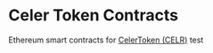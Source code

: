 # Celer Token Contracts

Ethereum smart contracts for [CelerToken (CELR)](https://etherscan.io/address/0x4f9254c83eb525f9fcf346490bbb3ed28a81c667)
test
